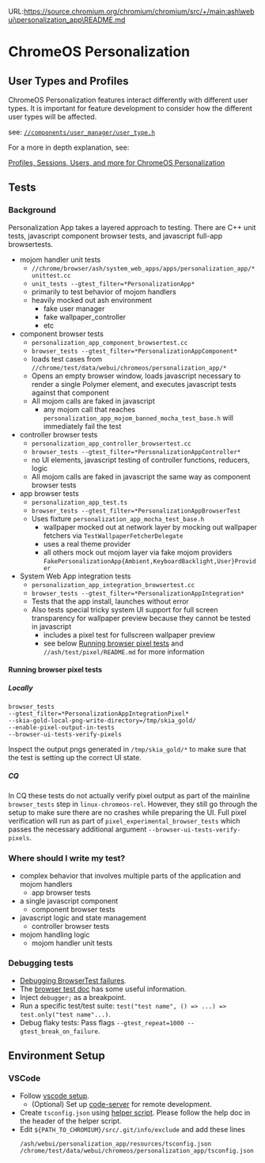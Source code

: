 URL:https://source.chromium.org/chromium/chromium/src/+/main:ash\webui\personalization_app\README.md
# ChromeOS Personalization

## User Types and Profiles

ChromeOS Personalization features interact differently with different user
types. It is important for feature development to consider how the different
user types will be affected.

see: [`//components/user_manager/user_type.h`](../../../components/user_manager/user_type.h)

For a more in depth explanation, see:

[Profiles, Sessions, Users, and more for ChromeOS Personalization](http://go/chromeos-personalization-user-types)

## Tests

### Background

Personalization App takes a layered approach to testing. There are C++ unit
tests, javascript component browser tests, and javascript full-app browsertests.

* mojom handler unit tests
  * `//chrome/browser/ash/system_web_apps/apps/personalization_app/*unittest.cc`
  * `unit_tests --gtest_filter=*PersonalizationApp*`
  * primarily to test behavior of mojom handlers
  * heavily mocked out ash environment
    * fake user manager
    * fake wallpaper\_controller
    * etc
* component browser tests
  * `personalization_app_component_browsertest.cc`
  * `browser_tests --gtest_filter=*PersonalizationAppComponent*`
  * loads test cases from `//chrome/test/data/webui/chromeos/personalization_app/*`
  * Opens an empty browser window, loads javascript necessary to render a
    single Polymer element, and executes javascript tests against that component
  * All mojom calls are faked in javascript
    * any mojom call that reaches
    `personalization_app_mojom_banned_mocha_test_base.h`
    will immediately fail the test
* controller browser tests
  * `personalization_app_controller_browsertest.cc`
  * `browser_tests --gtest_filter=*PersonalizationAppController*`
  * no UI elements, javascript testing of controller functions, reducers, logic
  * All mojom calls are faked in javascript the same way as component browser
  tests
* app browser tests
  * `personalization_app_test.ts`
  * `browser_tests --gtest_filter=*PersonalizationAppBrowserTest`
  * Uses fixture `personalization_app_mocha_test_base.h`
    * wallpaper mocked out at network layer by mocking out wallpaper fetchers
    via `TestWallpaperFetcherDelegate`
    * uses a real theme provider
    * all others mock out mojom layer via fake mojom providers
    `FakePersonalizationApp{Ambient,KeyboardBacklight,User}Provider`
* System Web App integration tests
  * `personalization_app_integration_browsertest.cc`
  * `browser_tests --gtest_filter=*PersonalizationAppIntegration*`
  * Tests that the app install, launches without error
  * Also tests special tricky system UI support for full screen transparency for
  wallpaper preview because they cannot be tested in javascript
    * includes a pixel test for fullscreen wallpaper preview
    * see below [Running browser pixel tests](#running-browser-pixel-tests) and
    `//ash/test/pixel/README.md` for more information

#### Running browser pixel tests

##### Locally

```
browser_tests
--gtest_filter=*PersonalizationAppIntegrationPixel*
--skia-gold-local-png-write-directory=/tmp/skia_gold/
--enable-pixel-output-in-tests
--browser-ui-tests-verify-pixels
```

Inspect the output pngs generated in `/tmp/skia_gold/*` to make sure that the
test is setting up the correct UI state.

##### CQ

In CQ these tests do not actually verify pixel output as part of the mainline
`browser_tests` step in `linux-chromeos-rel`. However, they still go through
the setup to make sure there are no crashes while preparing the UI. Full pixel
verification will run as part of `pixel_experimental_browser_tests` which passes
the necessary additional argument `--browser-ui-tests-verify-pixels`.

### Where should I write my test?

* complex behavior that involves multiple parts of the application and mojom
handlers
  * app browser tests
* a single javascript component
  * component browser tests
* javascript logic and state management
  * controller browser tests
* mojom handling logic
  * mojom handler unit tests

### Debugging tests
* [Debugging BrowserTest failures](https://g3doc.corp.google.com/chrome/chromeos/system_services_team/dev_instructions/g3doc/debugging.md#debugging-browsertest-failures).
* The [browser test doc](https://www.chromium.org/developers/testing/browser-tests/#debugging)
has some useful information.
* Inject `debugger;` as a breakpoint.
* Run a specific test/test suite: `test("test name", () => ...) => test.only("test name"...)`.
* Debug flaky tests: Pass flags `--gtest_repeat=1000 --gtest_break_on_failure`.

## Environment Setup
### VSCode

- Follow [vscode setup](https://chromium.googlesource.com/chromium/src/+/HEAD/docs/vscode.md).
  - (Optional) Set up [code-server](http://go/vscode/remote_development_via_web) for remote development.
- Create `tsconfig.json` using [helper script](https://chromium.googlesource.com/chromium/src/+/HEAD/ash/webui/personalization_app/tools/gen_tsconfig.py).
  Please follow the help doc in the header of the helper script.
- Edit `${PATH_TO_CHROMIUM}/src/.git/info/exclude` and add these lines
  ```
  /ash/webui/personalization_app/resources/tsconfig.json
  /chrome/test/data/webui/chromeos/personalization_app/tsconfig.json
  ```
